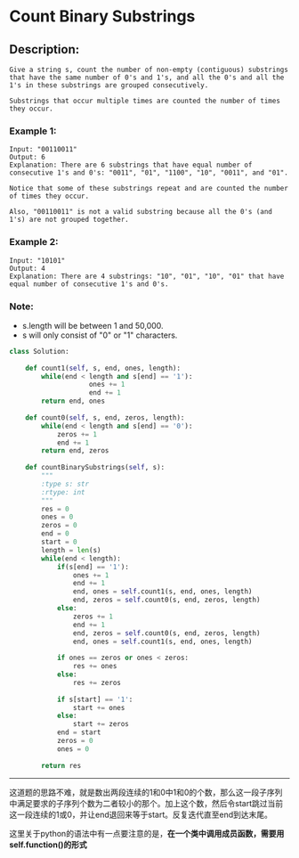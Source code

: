 # Count Binary Substrings
## Description:
```
Give a string s, count the number of non-empty (contiguous) substrings that have the same number of 0's and 1's, and all the 0's and all the 1's in these substrings are grouped consecutively.

Substrings that occur multiple times are counted the number of times they occur.
```
### Example 1:
```
Input: "00110011"
Output: 6
Explanation: There are 6 substrings that have equal number of consecutive 1's and 0's: "0011", "01", "1100", "10", "0011", and "01".

Notice that some of these substrings repeat and are counted the number of times they occur.

Also, "00110011" is not a valid substring because all the 0's (and 1's) are not grouped together.
```
### Example 2:
```
Input: "10101"
Output: 4
Explanation: There are 4 substrings: "10", "01", "10", "01" that have equal number of consecutive 1's and 0's.
```
### Note:
- s.length will be between 1 and 50,000.
- s will only consist of "0" or "1" characters.
```python
class Solution:
    
    def count1(self, s, end, ones, length):
        while(end < length and s[end] == '1'):
                    ones += 1
                    end += 1
        return end, ones
    
    def count0(self, s, end, zeros, length):
        while(end < length and s[end] == '0'):
            zeros += 1
            end += 1
        return end, zeros
    
    def countBinarySubstrings(self, s):
        """
        :type s: str
        :rtype: int
        """
        res = 0
        ones = 0
        zeros = 0
        end = 0
        start = 0
        length = len(s)
        while(end < length):
            if(s[end] == '1'):
                ones += 1
                end += 1
                end, ones = self.count1(s, end, ones, length)
                end, zeros = self.count0(s, end, zeros, length)
            else:
                zeros += 1
                end += 1
                end, zeros = self.count0(s, end, zeros, length)
                end, ones = self.count1(s, end, ones, length)
                
            if ones == zeros or ones < zeros:
                res += ones
            else:
                res += zeros
                
            if s[start] == '1':
                start += ones
            else:
                start += zeros
            end = start
            zeros = 0
            ones = 0
            
        return res
```
*************************************
这道题的思路不难，就是数出两段连续的1和0中1和0的个数，那么这一段子序列中满足要求的子序列个数为二者较小的那个。加上这个数，然后令start跳过当前这一段连续的1或0，并让end退回来等于start。反复迭代直至end到达末尾。

这里关于python的语法中有一点要注意的是，**在一个类中调用成员函数，需要用self.function()的形式**